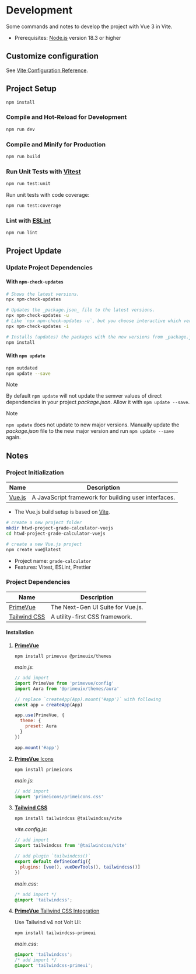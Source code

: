 # Development

Some commands and notes to develop the project with Vue 3 in Vite.

- Prerequisites: [Node.js](https://nodejs.org/) version 18.3 or higher

## Customize configuration

See [Vite Configuration Reference](https://vite.dev/config/).

## Project Setup

```sh
npm install
```

### Compile and Hot-Reload for Development

```sh
npm run dev
```

### Compile and Minify for Production

```sh
npm run build
```

### Run Unit Tests with [Vitest](https://vitest.dev/)

```sh
npm run test:unit
```

Run unit tests with code coverage:

```sh
npm run test:coverage
```

### Lint with [ESLint](https://eslint.org/)

```sh
npm run lint
```

## Project Update

### Update Project Dependencies

#### With `npm-check-updates`

```sh
# Shows the latest versions.
npx npm-check-updates

# Updates the _package.json_ file to the latest versions.
npx npm-check-updates -u
# Like `npx npm-check-updates -u`, but you choose interactive which versions to update.
npx npm-check-updates -i

# Installs (updates) the packages with the new versions from _package.json_.
npm install
```

#### With `npm update`

```sh
npm outdated
npm update --save
```

> [!NOTE]
> By default `npm update` will not update the semver values of
> direct dependencies in your project _package.json_.
> Allow it with `npm update --save`.

> [!NOTE]
> `npm update` does not update to new major versions.
> Manually update the _package.json_ file to the new major version and run
> `npm update --save` again.

## Notes

### Project Initialization

| Name                         | Description                                          |
| ---------------------------- | ---------------------------------------------------- |
| [Vue.js](https://vuejs.org/) | A JavaScript framework for building user interfaces. |

- The Vue.js build setup is based on [Vite](https://vite.dev/).

```sh
# create a new project folder
mkdir htwd-project-grade-calculator-vuejs
cd htwd-project-grade-calculator-vuejs

# create a new Vue.js project
npm create vue@latest
```

- Project name: `grade-calculator`
- Features: Vitest, ESLint, Prettier

### Project Dependencies

| Name                                     | Description                       |
| ---------------------------------------- | --------------------------------- |
| [PrimeVue](https://primevue.org/)        | The Next-Gen UI Suite for Vue.js. |
| [Tailwind CSS](https://tailwindcss.com/) | A utility-first CSS framework.    |

#### Installation

1. [**PrimeVue**](https://primevue.org/vite)

   ```shell
   npm install primevue @primeuix/themes
   ```

   _main.js_:

   ```js
   // add import
   import PrimeVue from 'primevue/config'
   import Aura from '@primeuix/themes/aura'

   // replace `createApp(App).mount('#app')` with following
   const app = createApp(App)

   app.use(PrimeVue, {
     theme: {
       preset: Aura
     }
   })

   app.mount('#app')
   ```

2. [**PrimeVue** Icons](https://primevue.org/icons/)

   ```shell
   npm install primeicons
   ```

   _main.js_:

   ```javascript
   // add import
   import 'primeicons/primeicons.css'
   ```

3. [**Tailwind CSS**](https://tailwindcss.com/docs/installation/using-vite)

   ```shell
   npm install tailwindcss @tailwindcss/vite
   ```

   _vite.config.js_:

   ```js
   // add import
   import tailwindcss from '@tailwindcss/vite'

   // add plugin `tailwindcss()`
   export default defineConfig({
     plugins: [vue(), vueDevTools(), tailwindcss()]
   })
   ```

   _main.css_:

   ```css
   /* add import */
   @import 'tailwindcss';
   ```

4. [**PrimeVue** Tailwind CSS Integration](https://primevue.org/tailwind/)

   Use Tailwind v4 not Volt UI:

   ```shell
   npm install tailwindcss-primeui
   ```

   _main.css_:

   ```css
   @import 'tailwindcss';
   /* add import */
   @import 'tailwindcss-primeui';
   ```
